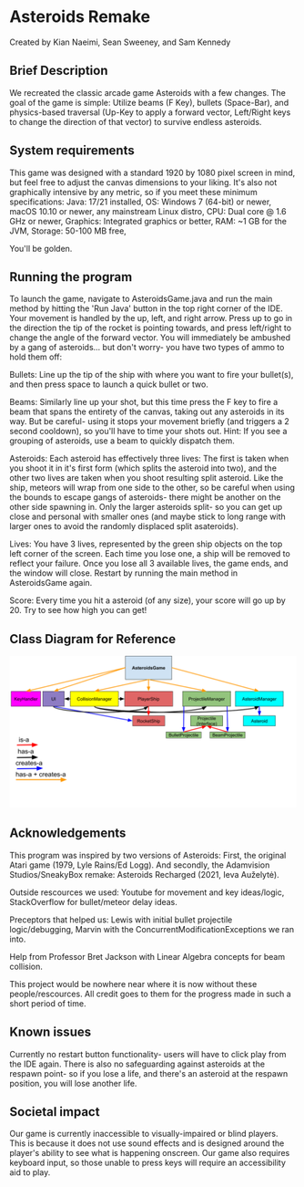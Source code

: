 # Asteroids Remake
Created by Kian Naeimi, Sean Sweeney, and Sam Kennedy

## Brief Description
 We recreated the classic arcade game Asteroids with a few changes. The goal of the game is simple: Utilize beams (F Key), bullets (Space-Bar), and physics-based traversal (Up-Key to apply a forward vector, Left/Right keys to change the direction of that vector) 
 to survive endless asteroids.

## System requirements
This game was designed with a standard 1920 by 1080 pixel screen in mind, but feel free to adjust the canvas dimensions to your liking. It's also not graphically intensive by any metric, so if you meet these minimum specifications:
Java: 17/21 installed,
OS: Windows 7 (64-bit) or newer, macOS 10.10 or newer, any mainstream Linux distro,
CPU: Dual core @ 1.6 GHz or newer,
Graphics: Integrated graphics or better,
RAM: ~1 GB for the JVM, 
Storage: 50-100 MB free,

You'll be golden. 

## Running the program
To launch the game, navigate to AsteroidsGame.java and run the main method by hitting the 'Run Java' button in the top right corner of the
IDE. Your movement is handled by the up, left, and right arrow. Press up to go in the direction the tip of the rocket is pointing towards,
and press left/right to change the angle of the forward vector. You will immediately be ambushed by a gang of asteroids... but don't worry-
you have two types of ammo to hold them off:
    
Bullets: Line up the tip of the ship with where you want to fire your bullet(s), and then press space to launch a quick bullet or two. 
        
Beams: Similarly line up your shot, but this time press the F key to fire a beam that spans the entirety of the canvas, taking out any 
asteroids in its way. But be careful- using it stops your movement briefly (and triggers a 2 second cooldown), so you'll have to time your shots out. Hint: If you see a grouping of asteroids, use a beam to quickly dispatch them. 

Asteroids: Each asteroid has effectively three lives: The first is taken when you shoot it in it's first form (which splits the asteroid into two), and the other two lives are taken when you shoot resulting split asteroid. Like the ship, meteors will wrap from one side to the other, so be careful when using the bounds to escape gangs of asteroids- there might be another on the other side spawning in. Only the larger asteroids split- so you can get up close and personal with smaller ones (and maybe stick to long range with larger ones to avoid the randomly displaced split asateroids).
    
Lives: You have 3 lives, represented by the green ship objects on the top left corner of the screen. Each time you lose one, 
a ship will be removed to reflect your failure. Once you lose all 3 available lives, the game ends, and the window will close. Restart
by running the main method in AsteroidsGame again.

Score: Every time you hit a asteroid (of any size), your score will go up by 20. Try to see how high you can get!

## Class Diagram for Reference
![Class Diagram](./AsteroidsClassDiagram.png)
    
## Acknowledgements
This program was inspired by two versions of Asteroids: First, the original Atari game (1979, Lyle Rains/Ed Logg). And secondly,
the Adamvision Studios/SneakyBox remake: Asteroids Recharged (2021, Ieva Auželytė).
    
Outside rescources we used: Youtube for movement and key ideas/logic, StackOverflow for bullet/meteor delay ideas.

Preceptors that helped us: Lewis with initial bullet projectile logic/debugging, Marvin with the ConcurrentModificationExceptions we ran into.
    
Help from Professor Bret Jackson with Linear Algebra concepts for beam collision. 
    
This project would be nowhere near where it is now without these people/rescources. All credit goes to them for the progress made in such
a short period of time. 

## Known issues
Currently no restart button functionality- users will have to click play from the IDE again.
There is also no safeguarding against asteroids at the respawn point- so if you lose a life, 
and there's an asteroid at the respawn position, you will lose another life.

## Societal impact
Our game is currently inaccessible to visually-impaired or blind players.
This is because it does not use sound effects and is designed around the player's ability to see what is happening onscreen.
Our game also requires keyboard input, so those unable to press keys will require an accessibility aid to play.

